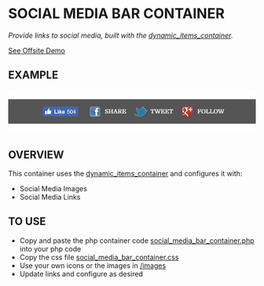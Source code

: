 # SOCIAL MEDIA BAR CONTAINER

_Provide links to social media, built with the
[dynamic_items_container](https://github.com/JeffDeCola/my-php-containers/tree/master/dynamic_items_container)._

[See Offsite Demo](http://www.jeffdecola.com/my-php-containers/index.php?page=social_media_bar_container)

## EXAMPLE

![IMAGE - social_media_bar_container - IMAGE](../docs/pics/social_media_bar_container.jpg)

## OVERVIEW

This container uses the
[dynamic_items_container](https://github.com/JeffDeCola/my-php-containers/tree/master/dynamic_items_container)
and configures it with:

* Social Media Images
* Social Media Links

## TO USE

* Copy and paste the php container code
  [social_media_bar_container.php](https://github.com/JeffDeCola/my-php-containers/blob/master/social_media_bar_container/social_media_bar_container.php)
  into your php code
* Copy the css file
  [social_media_bar_container.css](https://github.com/JeffDeCola/my-php-containers/blob/master/social_media_bar_container/css/social_media_bar_container.css)
* Use your own icons or the images in
  [/images](https://github.com/JeffDeCola/my-php-containers/blob/master/social_media_bar_container/images)
* Update links and configure as desired

